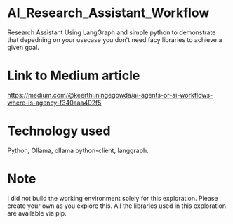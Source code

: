 # AI_Research_Assistant_Workflow
Research Assistant Using LangGraph and simple python to demonstrate that depedning on your usecase you don't need facy libraries to achieve a given goal.

# Link to Medium article
https://medium.com/@keerthi.ningegowda/ai-agents-or-ai-workflows-where-is-agency-f340aaa402f5

# Technology used
Python, Ollama, ollama python-client, langgraph.

# Note
I did not build the working environment solely for this exploration. Please create your own as you explore this. All the libraries used in this exploration are available via pip.
